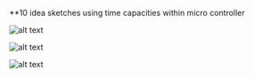 
**10 idea sketches using time capacities within micro controller

![alt text](https://github.com/PGhzhang/IDD-Fall18-PreLab2/blob/master/Sketch1.JPG)


![alt text](https://github.com/PGhzhang/IDD-Fall18-PreLab2/blob/master/Sketch2.JPG)


![alt text](https://github.com/PGhzhang/IDD-Fall18-PreLab2/blob/master/Sketch3.JPG)
